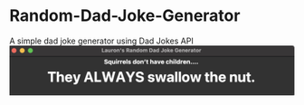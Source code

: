 # Random-Dad-Joke-Generator
A simple dad joke generator using Dad Jokes API
![screenshot](Screenshot%202023-06-25%20at%201.08.33%20AM.png)